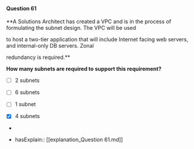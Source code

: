 #### Question  61

**A Solutions Architect has created a VPC and is in the process of formulating the subnet design. The VPC will be used

to host a two-tier application that will include Internet facing web servers, and internal-only DB servers. Zonal

redundancy is required.**

**How many subnets are required to support this requirement?**

- [ ] 2 subnets

- [ ] 6 subnets

- [ ] 1 subnet

- [x] 4 subnets

*

- hasExplain:: [[explanation_Question  61.md]]
